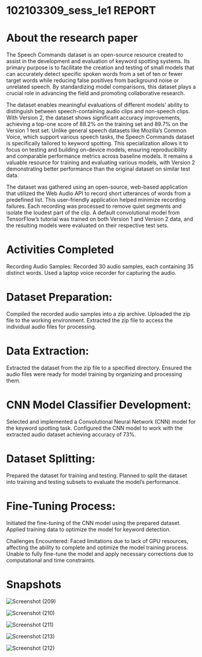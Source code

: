 # 102103309_sess_le1 REPORT

# About the research paper

The Speech Commands dataset is an open-source resource created to assist in the development and evaluation of keyword spotting systems. Its primary purpose is to facilitate the creation and testing of small models that can accurately detect specific spoken words from a set of ten or fewer target words while reducing false positives from background noise or unrelated speech. By standardizing model comparisons, this dataset plays a crucial role in advancing the field and promoting collaborative research.

The dataset enables meaningful evaluations of different models’ ability to distinguish between speech-containing audio clips and non-speech clips. With Version 2, the dataset shows significant accuracy improvements, achieving a top-one score of 88.2% on the training set and 89.7% on the Version 1 test set. Unlike general speech datasets like Mozilla’s Common Voice, which support various speech tasks, the Speech Commands dataset is specifically tailored to keyword spotting. This specialization allows it to focus on testing and building on-device models, ensuring reproducibility and comparable performance metrics across baseline models. It remains a valuable resource for training and evaluating various models, with Version 2 demonstrating better performance than the original dataset on similar test data.

The dataset was gathered using an open-source, web-based application that utilized the Web Audio API to record short utterances of words from a predefined list. This user-friendly application helped minimize recording failures. Each recording was processed to remove quiet segments and isolate the loudest part of the clip. A default convolutional model from TensorFlow’s tutorial was trained on both Version 1 and Version 2 data, and the resulting models were evaluated on their respective test sets.

# Activities Completed
Recording Audio Samples:
Recorded 30 audio samples, each containing 35 distinct words. Used a laptop voice recorder for capturing the audio.

# Dataset Preparation:
Compiled the recorded audio samples into a zip archive. Uploaded the zip file to the working environment. Extracted the zip file to access the individual audio files for processing.

# Data Extraction:
Extracted the dataset from the zip file to a specified directory. Ensured the audio files were ready for model training by organizing and processing them.

# CNN Model Classifier Development:
Selected and implemented a Convolutional Neural Network (CNN) model for the keyword spotting task. Configured the CNN model to work with the extracted audio dataset achieving accuracy of 73%.

# Dataset Splitting:
Prepared the dataset for training and testing. Planned to split the dataset into training and testing subsets to evaluate the model’s performance.

# Fine-Tuning Process:
Initiated the fine-tuning of the CNN model using the prepared dataset. Applied training data to optimize the model for keyword detection.

Challenges Encountered:
Faced limitations due to lack of GPU resources, affecting the ability to complete and optimize the model training process. Unable to fully fine-tune the model and apply necessary corrections due to computational and time constraints.

# Snapshots
![Screenshot (209)](https://github.com/user-attachments/assets/7a80b534-5b3f-4178-a203-53527ee10993)

![Screenshot (210)](https://github.com/user-attachments/assets/55d65fbf-b88a-42eb-b0f0-54b4fed7640d)

![Screenshot (211)](https://github.com/user-attachments/assets/d1375151-fb66-49ef-88d3-292b2dc2ec43)

![Screenshot (213)](https://github.com/user-attachments/assets/ce0c2959-b852-4d14-9862-82ff03f228b4)

![Screenshot (212)](https://github.com/user-attachments/assets/66755eeb-6d82-4220-80bd-cc3e9e6eb230)




